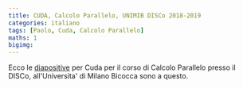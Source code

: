 ```yaml
---
title: CUDA, Calcolo Parallelo, UNIMIB DISCo 2018-2019
categories: italiano
tags: [Paolo, Cuda, Calcolo Parallelo]
maths: 1
bigimg:
---
```


Ecco le [diapositive](https://github.com/4phycs/cuda-ita-2019-20.git)
 per Cuda per il corso di Calcolo Parallelo presso il DISCo,
all'Universita' di Milano Bicocca sono a questo. 


